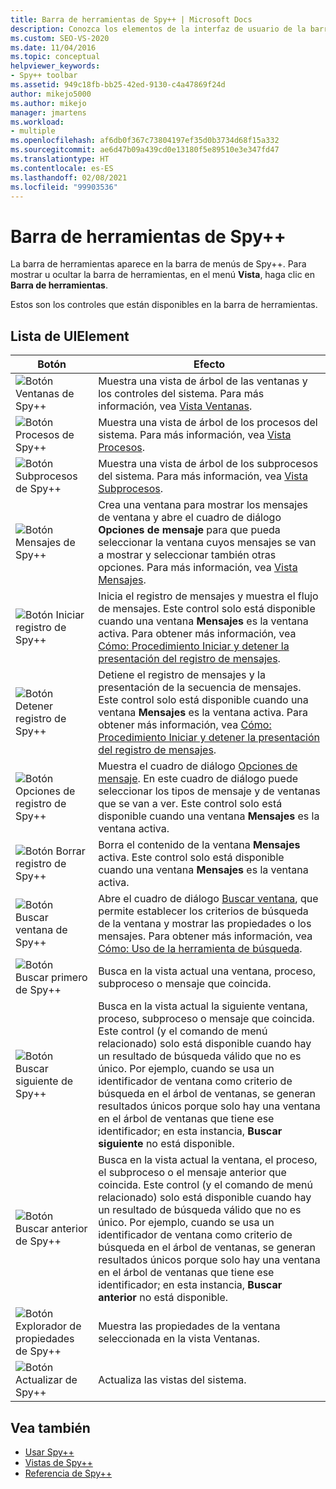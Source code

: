 ```yaml
---
title: Barra de herramientas de Spy++ | Microsoft Docs
description: Conozca los elementos de la interfaz de usuario de la barra de herramientas de Spy++, que aparece en la barra de menús. Para mostrar u ocultar la barra de herramientas, en el menú Vista, haga clic en Barra de herramientas.
ms.custom: SEO-VS-2020
ms.date: 11/04/2016
ms.topic: conceptual
helpviewer_keywords:
- Spy++ toolbar
ms.assetid: 949c18fb-bb25-42ed-9130-c4a47869f24d
author: mikejo5000
ms.author: mikejo
manager: jmartens
ms.workload:
- multiple
ms.openlocfilehash: af6db0f367c73804197ef35d0b3734d68f15a332
ms.sourcegitcommit: ae6d47b09a439cd0e13180f5e89510e3e347fd47
ms.translationtype: HT
ms.contentlocale: es-ES
ms.lasthandoff: 02/08/2021
ms.locfileid: "99903536"
---
```

# <a name="spy-toolbar"></a>Barra de herramientas de Spy++
La barra de herramientas aparece en la barra de menús de Spy++. Para mostrar u ocultar la barra de herramientas, en el menú **Vista**, haga clic en **Barra de herramientas**.

 Estos son los controles que están disponibles en la barra de herramientas.

## <a name="uielement-list"></a>Lista de UIElement

|Botón|Efecto|
|------------|------------|
|![Botón Ventanas de Spy&#43;&#43;](../debugger/media/icon_spy--_windows.gif "Icon_Spy++_Windows")|Muestra una vista de árbol de las ventanas y los controles del sistema. Para más información, vea [Vista Ventanas](../debugger/windows-view.md).|
|![Botón Procesos de Spy&#43;&#43;](../debugger/media/icon_spy--_processes.gif "Icon_Spy++_Processes")|Muestra una vista de árbol de los procesos del sistema. Para más información, vea [Vista Procesos](../debugger/processes-view.md).|
|![Botón Subprocesos de Spy&#43;&#43;](../debugger/media/icon_spy--_threads.gif "Icon_Spy++_Threads")|Muestra una vista de árbol de los subprocesos del sistema. Para más información, vea [Vista Subprocesos](../debugger/threads-view.md).|
|![Botón Mensajes de Spy&#43;&#43;](../debugger/media/icon_spy--_messages.gif "Icon_Spy++_Messages")|Crea una ventana para mostrar los mensajes de ventana y abre el cuadro de diálogo **Opciones de mensaje** para que pueda seleccionar la ventana cuyos mensajes se van a mostrar y seleccionar también otras opciones. Para más información, vea [Vista Mensajes](../debugger/messages-view.md).|
|![Botón Iniciar registro de Spy&#43;&#43;](../debugger/media/icon_spy--_startlog.gif "Icon_Spy++_StartLog")|Inicia el registro de mensajes y muestra el flujo de mensajes. Este control solo está disponible cuando una ventana **Mensajes** es la ventana activa. Para obtener más información, vea [Cómo: Procedimiento Iniciar y detener la presentación del registro de mensajes](../debugger/how-to-start-and-stop-the-message-log-display.md).|
|![Botón Detener registro de Spy&#43;&#43;](../debugger/media/icon_spy--_stoplog.gif "Icon_Spy++_StopLog")|Detiene el registro de mensajes y la presentación de la secuencia de mensajes. Este control solo está disponible cuando una ventana **Mensajes** es la ventana activa. Para obtener más información, vea [Cómo: Procedimiento Iniciar y detener la presentación del registro de mensajes](../debugger/how-to-start-and-stop-the-message-log-display.md).|
|![Botón Opciones de registro de Spy&#43;&#43;](../debugger/media/icon_spy--_logoptions.gif "Icon_Spy++_LogOptions")|Muestra el cuadro de diálogo [Opciones de mensaje](../debugger/message-options-dialog-box.md). En este cuadro de diálogo puede seleccionar los tipos de mensaje y de ventanas que se van a ver. Este control solo está disponible cuando una ventana **Mensajes** es la ventana activa.|
|![Botón Borrar registro de Spy&#43;&#43;](../debugger/media/spy--_clearlog.gif "Spy++_ClearLog")|Borra el contenido de la ventana **Mensajes** activa. Este control solo está disponible cuando una ventana **Mensajes** es la ventana activa.|
|![Botón Buscar ventana de Spy&#43;&#43;](../debugger/media/icon_spy--_findwindow.gif "Icon_Spy++_FindWindow")|Abre el cuadro de diálogo [Buscar ventana](../debugger/find-window-dialog-box.md), que permite establecer los criterios de búsqueda de la ventana y mostrar las propiedades o los mensajes. Para obtener más información, vea [Cómo: Uso de la herramienta de búsqueda](../debugger/how-to-use-the-finder-tool.md).|
|![Botón Buscar primero de Spy&#43;&#43;](../debugger/media/icon_spy--_window.gif "Icon_Spy++_Window")|Busca en la vista actual una ventana, proceso, subproceso o mensaje que coincida.|
|![Botón Buscar siguiente de Spy&#43;&#43;](../debugger/media/icon_spy--_nextwindow.gif "Icon_Spy++_NextWindow")|Busca en la vista actual la siguiente ventana, proceso, subproceso o mensaje que coincida. Este control (y el comando de menú relacionado) solo está disponible cuando hay un resultado de búsqueda válido que no es único. Por ejemplo, cuando se usa un identificador de ventana como criterio de búsqueda en el árbol de ventanas, se generan resultados únicos porque solo hay una ventana en el árbol de ventanas que tiene ese identificador; en esta instancia, **Buscar siguiente** no está disponible.|
|![Botón Buscar anterior de Spy&#43;&#43;](../debugger/media/icon_spy--_prevwindow.gif "Icon_Spy++_PrevWindow")|Busca en la vista actual la ventana, el proceso, el subproceso o el mensaje anterior que coincida. Este control (y el comando de menú relacionado) solo está disponible cuando hay un resultado de búsqueda válido que no es único. Por ejemplo, cuando se usa un identificador de ventana como criterio de búsqueda en el árbol de ventanas, se generan resultados únicos porque solo hay una ventana en el árbol de ventanas que tiene ese identificador; en esta instancia, **Buscar anterior** no está disponible.|
|![Botón Explorador de propiedades de Spy&#43;&#43;](../debugger/media/icon_spy--_propexp.gif "Icon_Spy++_PropExp")|Muestra las propiedades de la ventana seleccionada en la vista Ventanas.|
|![Botón Actualizar de Spy&#43;&#43;](../debugger/media/icon_spy--_refresh.gif "Icon_Spy++_Refresh")|Actualiza las vistas del sistema.|

## <a name="see-also"></a>Vea también
- [Usar Spy++](../debugger/using-spy-increment.md)
- [Vistas de Spy++](../debugger/spy-increment-views.md)
- [Referencia de Spy++](../debugger/spy-increment-reference.md)